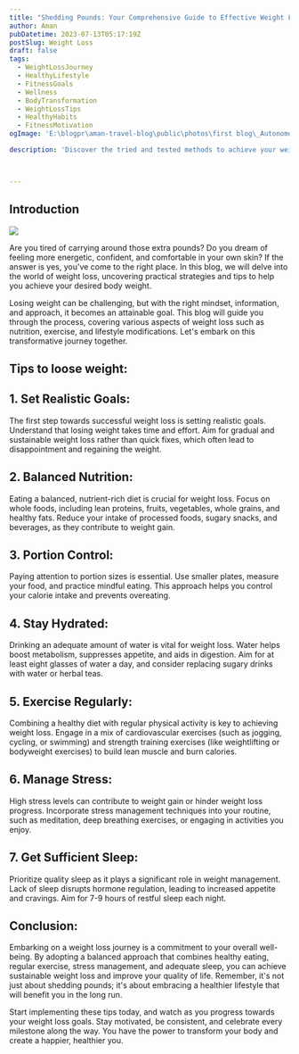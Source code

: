 ```yaml
---
title: "Shedding Pounds: Your Comprehensive Guide to Effective Weight Loss"
author: Aman
pubDatetime: 2023-07-13T05:17:19Z
postSlug: Weight Loss
draft: false
tags:
  - WeightLossJourney
  - HealthyLifestyle
  - FitnessGoals
  - Wellness
  - BodyTransformation
  - WeightLossTips
  - HealthyHabits
  - FitnessMotivation
ogImage: 'E:\blogpr\aman-travel-blog\public\photos\first blog\_Autonomous Wea 0.png'

description: 'Discover the tried and tested methods to achieve your weight loss goals. This blog provides valuable insights, tips, and strategies to help you embark on a successful weight loss journey and embrace a healthier lifestyle.'



---
```

## Introduction
![](https://images.hindustantimes.com/img/2021/09/30/1600x900/abdominal_fat_(1)_1632997411712_1632997414716.jpg)

Are you tired of carrying around those extra pounds? Do you dream of feeling more energetic, confident, and comfortable in your own skin? If the answer is yes, you've come to the right place. In this blog, we will delve into the world of weight loss, uncovering practical strategies and tips to help you achieve your desired body weight.

Losing weight can be challenging, but with the right mindset, information, and approach, it becomes an attainable goal. This blog will guide you through the process, covering various aspects of weight loss such as nutrition, exercise, and lifestyle modifications. Let's embark on this transformative journey together.


## Tips to loose weight:

## 1. Set Realistic Goals:
 The first step towards successful weight loss is setting realistic goals. Understand that losing weight takes time and effort. Aim for gradual and sustainable weight loss rather than quick fixes, which often lead to disappointment and regaining the weight.

## 2. Balanced Nutrition: 
Eating a balanced, nutrient-rich diet is crucial for weight loss. Focus on whole foods, including lean proteins, fruits, vegetables, whole grains, and healthy fats. Reduce your intake of processed foods, sugary snacks, and beverages, as they contribute to weight gain.

## 3. Portion Control:
 Paying attention to portion sizes is essential. Use smaller plates, measure your food, and practice mindful eating. This approach helps you control your calorie intake and prevents overeating.

## 4. Stay Hydrated:
 Drinking an adequate amount of water is vital for weight loss. Water helps boost metabolism, suppresses appetite, and aids in digestion. Aim for at least eight glasses of water a day, and consider replacing sugary drinks with water or herbal teas.

## 5. Exercise Regularly:
 Combining a healthy diet with regular physical activity is key to achieving weight loss. Engage in a mix of cardiovascular exercises (such as jogging, cycling, or swimming) and strength training exercises (like weightlifting or bodyweight exercises) to build lean muscle and burn calories.

## 6. Manage Stress: 
High stress levels can contribute to weight gain or hinder weight loss progress. Incorporate stress management techniques into your routine, such as meditation, deep breathing exercises, or engaging in activities you enjoy.

## 7. Get Sufficient Sleep:
 Prioritize quality sleep as it plays a significant role in weight management. Lack of sleep disrupts hormone regulation, leading to increased appetite and cravings. Aim for 7-9 hours of restful sleep each night.

## Conclusion:
Embarking on a weight loss journey is a commitment to your overall well-being. By adopting a balanced approach that combines healthy eating, regular exercise, stress management, and adequate sleep, you can achieve sustainable weight loss and improve your quality of life. Remember, it's not just about shedding pounds; it's about embracing a healthier lifestyle that will benefit you in the long run.

Start implementing these tips today, and watch as you progress towards your weight loss goals. Stay motivated, be consistent, and celebrate every milestone along the way. You have the power to transform your body and create a happier, healthier you.